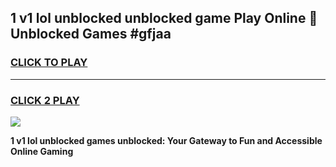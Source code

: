 
## 1 v1 lol unblocked unblocked game Play Online 👋 Unblocked Games #gfjaa
<h3>
<a href="https://premium.freeplayer.one?title=1_v1_lol_unblocked&ref=21F">CLICK TO PLAY</a></h3>
<hr>

<h3>
<a href="https://premium.freeplayer.one?title=1_v1_lol_unblocked&ref=21F">CLICK 2 PLAY</a>
  
</h3>

<a href="https://premium.freeplayer.one?title=1_v1_lol_unblocked&ref=21F/"><img src="https://clearcache.store/games.png"></a>


**1 v1 lol unblocked games unblocked: Your Gateway to Fun and Accessible Online Gaming**
